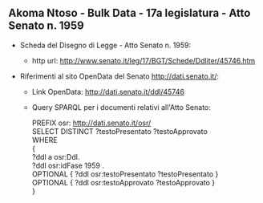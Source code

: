 ## Akoma Ntoso - Bulk Data - 17a legislatura - Atto Senato n. 1959 ##

* Scheda del Disegno di Legge - Atto Senato n. 1959:
	* http url: http://www.senato.it/leg/17/BGT/Schede/Ddliter/45746.htm

* Riferimenti al sito OpenData del Senato http://dati.senato.it/:
	* Link OpenData: http://dati.senato.it/ddl/45746
	* Query SPARQL per i documenti relativi all'Atto Senato:

        PREFIX osr: <http://dati.senato.it/osr/>  
		SELECT DISTINCT ?testoPresentato ?testoApprovato  
		WHERE  
		{  
		    ?ddl a osr:Ddl.  
		    ?ddl osr:idFase 1959 .  
		    OPTIONAL { ?ddl osr:testoPresentato ?testoPresentato }  
		    OPTIONAL { ?ddl osr:testoApprovato ?testoApprovato }  
		}
		